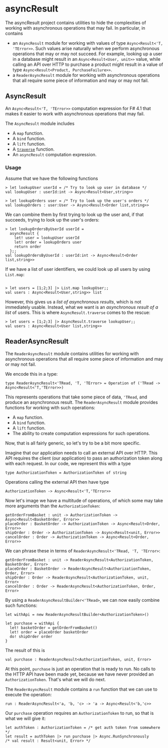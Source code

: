 # asyncResult

The asyncResult project contains utilities to hide the complexities of working with
asynchronous operations that may fail. In particular, in contains

* an `AsyncResult` module for working with values of type `Async<Result<'T, 'TError>>`.
  Such values arise naturally when we perform asynchronous operations that may or may 
  not succeed. For example, looking up a user in a database might result in an 
  `Async<Result<User, unit>>` value, while calling an API over HTTP to purchase a product
  might result in a value of type `Async<Result<Product, PurchaseFailure>>`.
* a `ReaderAsyncResult` module for working with asynchronous operations that all require 
  some piece of information and may or may not fail.

## AsyncResult

An `Async<Result<'T, 'TError>>` computation expression for F# 4.1 that makes it easier 
to work with asynchronous operations that may fail.

The `AsyncResult` module includes

* A `map` function.
* A `bind` function.
* A `lift` function.
* A [`traverse`](https://fsharpforfunandprofit.com/posts/elevated-world-4/#traverse) function.
* An `asyncResult` computation expression.

### Usage

Assume that we have the following functions

```
> let lookupUser userId = /* Try to look up user in database */
val lookupUser : userId:int -> Async<Result<User,string>>

> let lookupOrders user = /* Try to look up the user's orders */
val lookupOrders : user:User -> Async<Result<Order list,string>>

```

We can combine them by first trying to look up the user and, if that succeeds, 
trying to look up the user's orders:

```
> let lookupOrdersByUserId userId =
  asyncResult {
    let! user = lookupUser userId
    let! order = lookupOrders user
    return order
  };;
val lookupOrdersByUserId : userId:int -> Async<Result<Order list,string>>
```

If we have a list of user identifiers, we could look up all users by using 
`List.map`:

```

> let users = [1;2;3] |> List.map lookupUser;;
val users : Async<Result<User,string>> list

```
However, this gives us a *list of asynchronous results*, which is not immediately usable. 
Instead, what we want is an *asynchronous result of a list* of users. This is 
where `AsyncResult.traverse` comes to the rescue:

```
> let users = [1;2;3] |> AsyncResult.traverse lookupUser;;
val users : Async<Result<User list,string>>

```

## ReaderAsyncResult

The `ReaderAsyncResult` module contains utilities for working with asynchronous 
operations that all require some piece of information and may or may not fail.

We encode this in a type:

```
type ReaderAsyncResult<'TRead, 'T, 'TError> = Operation of ('TRead -> Async<Result<'T,'TError>>)
```

This represents operations that take some piece of data, `'TRead`, and produce an asynchronous result.
The `ReaderAsyncResult` module provides functions for working with such operations:

* A `map` function.
* A `bind` function.
* A `lift` function.
* The ability to create computation expressions for such operations.

Now, that is all fairly generic, so let's try to be a bit more specific.

Imagine that our application needs to call an external API over HTTP. This API 
requires the client (our application) to pass an authorization token along with 
each request. In our code, we represent this with a type

```
type AuthorizationToken = AuthorizationToken of string
```

Operations calling the external API then have type

```
AuthorizationToken -> Async<Result<'T,'TError>>
```

Now let's image we have a multitude of operations,
of which some may take more arguments than the `AuthorizationToken`:

```
getOrderFromBasket : unit -> AuthorizationToken -> Async<Result<BasketOrder, Error>>
placeOrder : BasketOrder -> AuthorizationToken -> Async<Result<Order, Error>>
shipOrder : Order -> AuthorizationToken -> Async<Result<unit, Error>>
cancelOrder : Order -> AuthorizationToken -> Async<Result<Order, Error>>
```

We can phrase these in terms of `ReaderAsyncResult<'TRead, 'T, 'TError>`:

```
getOrderFromBasket : unit -> ReaderAsyncResult<AuthorizationToken, BasketOrder, Error>
placeOrder : BasketOrder -> ReaderAsyncResult<AuthorizationToken, Order, Error>
shipOrder : Order -> ReaderAsyncResult<AuthorizationToken, unit, Error>
cancelOrder : Order -> ReaderAsyncResult<AuthorizationToken, Order, Error>
```

By using a `ReaderAsyncResultBuilder<'TRead>`, we can now easily combine such functions:

```
let withApi = new ReaderAsyncResultBuilder<AuthorizationToken>()

let purchase = withApi {
  let! basketOrder = getOrderFromBasket()
  let! order = placeOrder basketOrder
  do! shipOrder order
}
```

The result of this is

```
val purchase : ReaderAsyncResult<AuthorizationToken, unit, Error>
```

At this point, `purchase` is just an operation that is ready to run. No calls to the HTTP API have been made yet, because we have never provided an `AuthorizationToken`. That's what we will do next. 

The `ReaderAsyncResult` module contains a `run` function that we can use to execute the operation:

```
run : ReaderAsyncResult<'a, 'b, 'c> -> 'a -> Async<Result<'b,'c>>
```

Our `purchase` operation requires an `AuthorizationToken` to run, so that is what we will give it:

```
let authToken : AuthorizationToken = /* get auth token from somewhere */
let result = authToken |> run purchase |> Async.RunSynchronously
/* val result : Result<unit, Error> */
```

